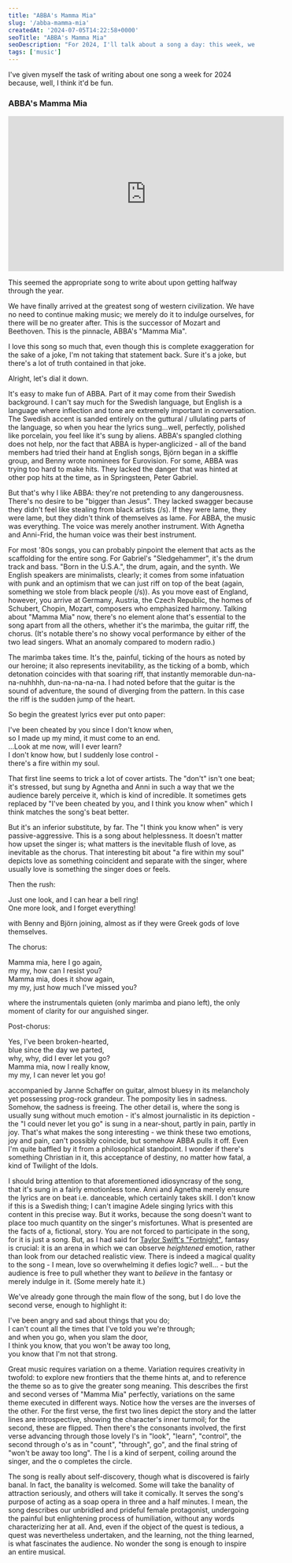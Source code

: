 ```yaml
---
title: "ABBA's Mamma Mia"
slug: '/abba-mamma-mia'
createdAt: '2024-07-05T14:22:58+0000'
seoTitle: "ABBA's Mamma Mia"
seoDescription: "For 2024, I'll talk about a song a day: this week, we'll talk about ABBA's Mamma Mia."
tags: ['music']
---
```


I've given myself the task of writing about one song a week for 2024 because, well, I think it'd be fun.

### ABBA's Mamma Mia

<iframe width="560" height="315" src="https://www.youtube.com/embed/unfzfe8f9NI?si=GKDExfC2xYXZ9viU" title="YouTube video player" frameborder="0" allow="accelerometer; autoplay; clipboard-write; encrypted-media; gyroscope; picture-in-picture; web-share" referrerpolicy="strict-origin-when-cross-origin" allowfullscreen></iframe>

This seemed the appropriate song to write about upon getting halfway through the year.

We have finally arrived at the greatest song of western civilization. We have no need to continue making music; we merely do it to indulge ourselves, for there will be no greater after. This is the successor of Mozart and Beethoven. This is the pinnacle, ABBA's "Mamma Mia".

I love this song so much that, even though this is complete exaggeration for the sake of a joke, I'm not taking that statement back. Sure it's a joke, but there's a lot of truth contained in that joke.

Alright, let's dial it down.

It's easy to make fun of ABBA. Part of it may come from their Swedish background. I can't say much for the Swedish language, but English is a language where inflection and tone are extremely important in conversation. The Swedish accent is sanded entirely on the guttural / ullulating parts of the language, so when you hear the lyrics sung...well, perfectly, polished like porcelain, you feel like it's sung by aliens. ABBA's spangled clothing does not help, nor the fact that ABBA is hyper-anglicized - all of the band members had tried their hand at English songs, Björn began in a skiffle group, and Benny wrote nominees for Eurovision. For some, ABBA was trying too hard to make hits. They lacked the danger that was hinted at other pop hits at the time, as in Springsteen, Peter Gabriel.

But that's why I like ABBA: they're not pretending to any dangerousness. There's no desire to be "bigger than Jesus". They lacked swagger because they didn't feel like stealing from black artists (/s). If they were lame, they were lame, but they didn't think of themselves as lame. For ABBA, the music was everything. The voice was merely another instrument. With Agnetha and Anni-Frid, the human voice was their best instrument.

For most '80s songs, you can probably pinpoint the element that acts as the scaffolding for the entire song. For Gabriel's "Sledgehammer", it's the drum track and bass. "Born in the U.S.A.", the drum, again, and the synth. We English speakers are minimalists, clearly; it comes from some infatuation with punk and an optimism that we can just riff on top of the beat (again, something we stole from black people (/s)). As you move east of England, however, you arrive at Germany, Austria, the Czech Republic, the homes of Schubert, Chopin, Mozart, composers who emphasized harmony. Talking about "Mamma Mia" now, there's no element alone that's essential to the song apart from all the others, whether it's the marimba, the guitar riff, the chorus. (It's notable there's no showy vocal performance by either of the two lead singers. What an anomaly compared to modern radio.)

The marimba takes time. It's the, painful, ticking of the hours as noted by our heroine; it also represents inevitability, as the ticking of a bomb, which detonation coincides with that soaring riff, that instantly memorable dun-na-na-nuhhhh, dun-na-na-na-na. I had noted before that the guitar is the sound of adventure, the sound of diverging from the pattern. In this case the riff is the sudden jump of the heart.

So begin the greatest lyrics ever put onto paper:

I've been cheated by you since I don't know when,<br/>
so I made up my mind, it must come to an end.<br/>
...Look at me now, will I ever learn?<br/>
I don't know how, but I suddenly lose control -<br/>
there's a fire within my soul.

That first line seems to trick a lot of cover artists. The "don't" isn't one beat; it's stressed, but sung by Agnetha and Anni in such a way that we the audience barely perceive it, which is kind of incredible. It sometimes gets replaced by "I've been cheated by you, and I think you know when" which I think matches the song's beat better.

But it's an inferior substitute, by far. The "I think you know when" is very passive-aggressive. This is a song about helplessness. It doesn't matter how upset the singer is; what matters is the inevitable flush of love, as inevitable as the chorus. That interesting bit about "a fire within my soul" depicts love as something coincident and separate with the singer, where usually love is something the singer does or feels.

Then the rush:

Just one look, and I can hear a bell ring!<br/>
One more look, and I forget everything!

with Benny and Björn joining, almost as if they were Greek gods of love themselves.

The chorus:

Mamma mia, here I go again,<br/>
my my, how can I resist you?<br/>
Mamma mia, does it show again,<br/>
my my, just how much I've missed you?

where the instrumentals quieten (only marimba and piano left), the only moment of clarity for our anguished singer.

Post-chorus:

Yes, I've been broken-hearted,<br/>
blue since the day we parted,<br/>
why, why, did I ever let you go?<br/>
Mamma mia, now I really know,<br/>
my my, I can never let you go!

accompanied by Janne Schaffer on guitar, almost bluesy in its melancholy yet possessing prog-rock grandeur. The pomposity lies in sadness. Somehow, the sadness is freeing. The other detail is, where the song is usually sung without much emotion - it's almost journalistic in its depiction - the "I could never let you go" is sung in a near-shout, partly in pain, partly in joy. That's what makes the song interesting - we think these two emotions, joy and pain, can't possibly coincide, but somehow ABBA pulls it off. Even I'm quite baffled by it from a philosophical standpoint. I wonder if there's something Christian in it, this acceptance of destiny, no matter how fatal, a kind of Twilight of the Idols.

I should bring attention to that aforementioned idiosyncrasy of the song, that it's sung in a fairly emotionless tone. Anni and Agnetha merely ensure the lyrics are on beat i.e. danceable, which certainly takes skill. I don't know if this is a Swedish thing; I can't imagine Adele singing lyrics with this content in this precise way. But it works, because the song doesn't want to place too much quantity on the singer's misfortunes. What is presented are the facts of a, fictional, story. You are not forced to participate in the song, for it is just a song. But, as I had said for [Taylor Swift's "Fortnight"](), fantasy is crucial: it is an arena in which we can observe _heightened_ emotion, rather than look from our detached realistic view. There is indeed a magical quality to the song - I mean, love so overwhelming it defies logic? well... - but the audience is free to pull whether they want to _believe_ in the fantasy or merely indulge in it. (Some merely hate it.)

We've already gone through the main flow of the song, but I do love the second verse, enough to highlight it:

I've been angry and sad about things that you do;<br/>
I can't count all the times that I've told you we're through;<br/>
and when you go, when you slam the door,<br/>
I think you know, that you won't be away too long,<br/>
you know that I'm not that strong.

Great music requires variation on a theme. Variation requires creativity in twofold: to explore new frontiers that the theme hints at, and to reference the theme so as to give the greater song meaning. This describes the first and second verses of "Mamma Mia" perfectly, variations on the same theme executed in different ways. Notice how the verses are the inverses of the other. For the first verse, the first two lines depict the story and the latter lines are introspective, showing the character's inner turmoil; for the second, these are flipped. Then there's the consonants involved, the first verse advancing through those lovely l's in "look", "learn", "control", the second through o's as in "count", "through", go", and the final string of "won't be away too long". The l is a kind of serpent, coiling around the singer, and the o completes the circle.

The song is really about self-discovery, though what is discovered is fairly banal. In fact, the banality is welcomed. Some will take the banality of attraction seriously, and others will take it comically. It serves the song's purpose of acting as a soap opera in three and a half minutes. I mean, the song describes our unbridled and prideful female protagonist, undergoing the painful but enlightening process of humiliation, without any words characterizing her at all. And, even if the object of the quest is tedious, a quest was nevertheless undertaken, and the learning, not the thing learned, is what fascinates the audience. No wonder the song is enough to inspire an entire musical.
